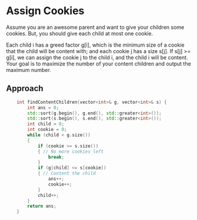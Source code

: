 # Assign Cookies

Assume you are an awesome parent and want to give your children some cookies. But, you should give each child at most one cookie.

Each child i has a greed factor g[i], which is the minimum size of a cookie that the child will be content with; and each cookie j has a size s[j]. If s[j] >= g[i], we can assign the cookie j to the child i, and the child i will be content. Your goal is to maximize the number of your content children and output the maximum number.

## Approach 

``` C++
    int findContentChildren(vector<int>& g, vector<int>& s) {
        int ans = 0;
        std::sort(g.begin(), g.end(), std::greater<int>());
        std::sort(s.begin(), s.end(), std::greater<int>());
        int child = 0;
        int cookie = 0;
        while (child < g.size())
        {
            if (cookie >= s.size())
            { // No more cookies left
                break;
            }
            if (g[child] <= s[cookie])
            { // Content the child
                ans++;
                cookie++;
            }
            child++;
        }
        return ans;
    }
```